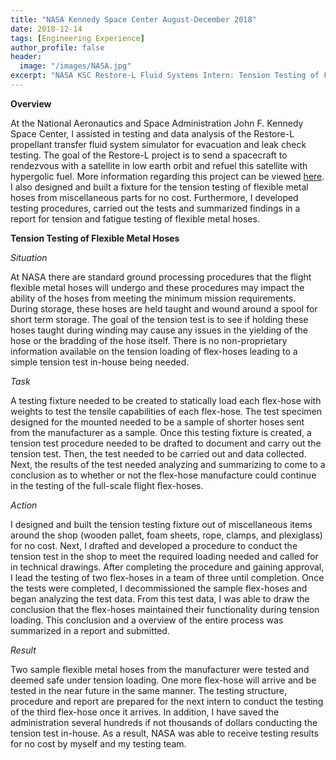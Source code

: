 ```yaml
---
title: "NASA Kennedy Space Center August-December 2018"
date: 2018-12-14
tags: [Engineering Experience]
author_profile: false
header:
  image: "/images/NASA.jpg"
excerpt: "NASA KSC Restore-L Fluid Systems Intern: Tension Testing of Flexible Metal Hoses"
---
```


**Overview**

At the National Aeronautics and Space Administration John F. Kennedy Space Center, I assisted in testing and data analysis of the Restore-L propellant transfer fluid system simulator for evacuation and leak check testing. The goal of the Restore-L project is to send a spacecraft to rendezvous with a satellite in low earth orbit and refuel this satellite with hypergolic fuel. More information regarding this project can be viewed [here](https://sspd.gsfc.nasa.gov/restore-L.html). I also designed and built a fixture for the tension testing of flexible metal hoses from miscellaneous parts for no cost. Furthermore, I developed testing procedures, carried out the tests and summarized findings in a report for tension and fatigue testing of flexible metal hoses.

**Tension Testing of Flexible Metal Hoses**

*Situation*

At NASA there are standard ground processing procedures that the flight flexible metal hoses will undergo and these procedures may impact the ability of the hoses from meeting the minimum mission requirements. During storage, these hoses are held taught and wound around a spool for short term storage. The goal of the tension test is to see if holding these hoses taught during winding may cause any issues in the yielding of the hose or the bradding of the hose itself. There is no non-proprietary information available on the tension loading of flex-hoses leading to a simple tension test in-house being needed.

*Task*

A testing fixture needed to be created to statically load each flex-hose with weights to test the tensile capabilities of each flex-hose. The test specimen designed for the mounted needed to be a sample of shorter hoses sent from the manufacturer as a sample. Once this testing fixture is created, a tension test procedure needed to be drafted to document and carry out the tension test. Then, the test needed to be carried out and data collected. Next, the results of the test needed analyzing and summarizing to come to a conclusion as to whether or not the flex-hose manufacture could continue in the testing of the full-scale flight flex-hoses.

*Action*

I designed and built the tension testing fixture out of miscellaneous items around the shop (wooden pallet, foam sheets, rope, clamps, and plexiglass) for no cost. Next, I drafted and developed a procedure to conduct the tension test in the shop to meet the required loading needed and called for in technical drawings. After completing the procedure and gaining approval, I lead the testing of two flex-hoses in a team of three until completion. Once the tests were completed, I decommissioned the sample flex-hoses and began analyzing the test data. From this test data, I was able to draw the conclusion that the flex-hoses maintained their functionality during tension loading. This conclusion and a overview of the entire process was summarized in a report and submitted.

*Result*

Two sample flexible metal hoses from the manufacturer were tested and deemed safe under tension loading. One more flex-hose will arrive and be tested in the near future in the same manner. The testing structure, procedure and report are prepared for the next intern to conduct the testing of the third flex-hose once it arrives. In addition, I have saved the administration several hundreds if not thousands of dollars conducting the tension test in-house. As a result, NASA was able to receive testing results for no cost by myself and my testing team.
